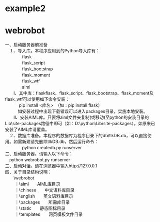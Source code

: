 # example2
# webrobot
一、启动服务器前准备<br>
　１、导入库。本程序应用到的Python导入库有：<br>
　　　　flask<br>
　　　　flask_script<br>
　　　　flask_bootstrap<br>
　　　　flask_moment<br>
　　　　flask_wtf<br>
　　　　aiml<br>
　　I、其中库：flaskflask、flask_script、flask_bootstrap、flask_moment及flask_wtf可以使用如下命令安装：<br>
  　　　pip install <库名>　（如：pip install flask）<br>
　　　如安装过程中出现下载错误可以进入packages目录，实施本地安装。<br>
　　II、安装AIML库。只要将aiml文件夹复制(或移动)至python的安装目录的Lib\site-packages路径中即可（如：D:\python\Lib\site-packages）。如原来已安装了AIML库请覆盖。<br>
　２、数据库准备。本程序的数据库为程序目录下的db\tlkDB.db，可以直接使用。如需新建请先删除tlkDB.db，然后运行命令：<br>
　　　　python createdb.py runserver <br> 
二、启动服务器。请输入以下命令：<br>
　python webrobot.py runserver <br>
三、启动对话。请在浏览器中输入http://127.0.0.1<br>
四、关于目录结构说明：<br>
　　\webrobot<br>
  　　｜\aiml　　AIML库目录<br>
  　　｜\chinese　　中文语料库目录<br>
  　　｜\english　　英文语料库目录<br>
  　　｜\packages　　所需库目录<br>
  　　｜\static　　静态图标目录<br>
  　　｜\templates　　网页模板文件目录<br>
